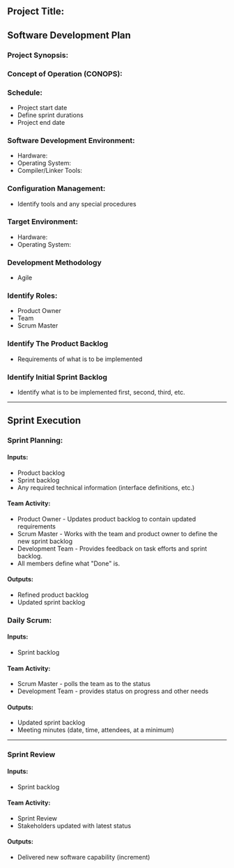 ## Project Title: 
## Software Development Plan
### Project Synopsis:

### Concept of Operation (CONOPS):

### Schedule:
- Project start date
- Define sprint durations
- Project end date

### Software Development Environment:
- Hardware:
- Operating System:
- Compiler/Linker Tools:

### Configuration Management:
- Identify tools and any special procedures

### Target Environment:
- Hardware: 
- Operating System:

### Development Methodology 
- Agile

### Identify Roles:
- Product Owner
- Team
- Scrum Master

### Identify The Product Backlog
- Requirements of what is to be implemented

### Identify Initial Sprint Backlog
- Identify what is to be implemented first, second, third, etc.

---

## Sprint Execution
### Sprint Planning:
#### Inputs:
- Product backlog
- Sprint backlog
- Any required technical information (interface definitions, etc.)

#### Team Activity:
- Product Owner - Updates product backlog to contain updated requirements 
- Scrum Master - Works with the team and product owner to define the new sprint backlog
- Development Team - Provides feedback on task efforts and sprint backlog.
- All members define what "Done" is.

#### Outputs:
- Refined product backlog
- Updated sprint backlog

### Daily Scrum:
#### Inputs:
- Sprint backlog

#### Team Activity:
- Scrum Master - polls the team as to the status
- Development Team - provides status on progress and other needs

#### Outputs:
- Updated sprint backlog
- Meeting minutes (date, time, attendees, at a minimum)

---

### Sprint Review
#### Inputs:
- Sprint backlog

#### Team Activity:
- Sprint Review
- Stakeholders updated with latest status

#### Outputs:
- Delivered new software capability (increment)

